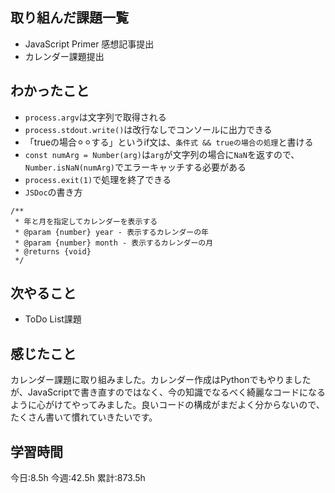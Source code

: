 ## 取り組んだ課題一覧
- JavaScript Primer 感想記事提出
- カレンダー課題提出
	
## わかったこと

- `process.argv`は文字列で取得される
- `process.stdout.write()`は改行なしでコンソールに出力できる
- 「trueの場合⚪︎⚪︎する」というif文は、`条件式 && trueの場合の処理`と書ける
- `const numArg = Number(arg)`は`arg`が文字列の場合に`NaN`を返すので、`Number.isNaN(numArg)`でエラーキャッチする必要がある
- `process.exit(1)`で処理を終了できる
- `JSDoc`の書き方
```
/**
 * 年と月を指定してカレンダーを表示する
 * @param {number} year - 表示するカレンダーの年
 * @param {number} month - 表示するカレンダーの月
 * @returns {void}
 */
```



## 次やること
- ToDo List課題


## 感じたこと
カレンダー課題に取り組みました。カレンダー作成はPythonでもやりましたが、JavaScriptで書き直すのではなく、今の知識でなるべく綺麗なコードになるように心がけてやってみました。良いコードの構成がまだよく分からないので、たくさん書いて慣れていきたいです。


## 学習時間
今日:8.5h
今週:42.5h 
累計:873.5h